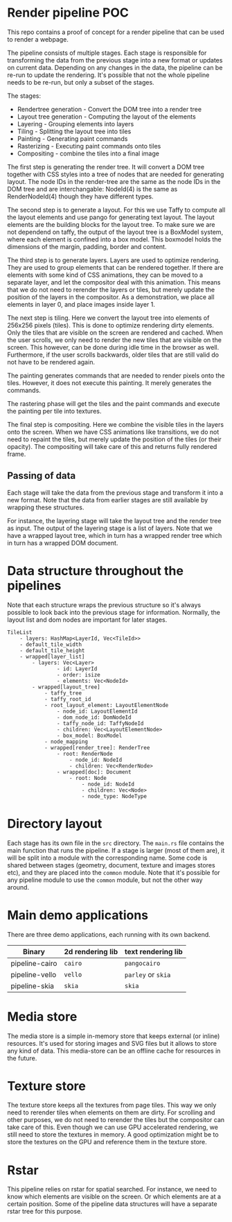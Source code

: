 # Render pipeline POC

This repo contains a proof of concept for a render pipeline that can be used to render a webpage.

The pipeline consists of multiple stages. Each stage is responsible for transforming the data from the previous stage into a new format or 
updates on current data. Depending on any changes in the data, the pipeline can be re-run to update the rendering. It's possible that not 
the whole pipeline needs to be re-run, but only a subset of the stages.

The stages:

 - Rendertree generation - Convert the DOM tree into a render tree
 - Layout tree generation - Computing the layout of the elements
 - Layering - Grouping elements into layers
 - Tiling - Splitting the layout tree into tiles
 - Painting - Generating paint commands
 - Rasterizing - Executing paint commands onto tiles
 - Compositing - combine the tiles into a final image

The first step is generating the render tree. It will convert a DOM tree together with CSS styles into a tree of nodes that are needed for 
generating layout. The node IDs in the render-tree are the same as the node IDs in the DOM tree and are interchangable: NodeId(4) is the 
same as RenderNodeId(4) though they have different types. 

The second step is to generate a layout. For this we use Taffy to compute all the layout elements and use pango for generating text layout.
The layout elements are the building blocks for the layout tree. To make sure we are not dependend on taffy, the output of the layout tree is a 
BoxModel system, where each element is confined into a box model. This boxmodel holds the dimensions of the margin, padding, border and content.

The third step is to generate layers. Layers are used to optimize rendering. They are used to group elements that can be rendered together.
If there are elements with some kind of CSS animations, they can be moved to a separate layer, and let the compositor deal with this animation.
This means that we do not need to rerender the layers or tiles, but merely update the position of the layers in the compositor. As a demonstration,
we place all elements in layer 0, and place images inside layer 1.

The next step is tiling. Here we convert the layout tree into elements of 256x256 pixels (tiles). This is done to optimize rendering dirty elements. 
Only the tiles that are visible on the screen are rendered and cached. When the user scrolls, we only need to render the new tiles that are visible 
on the screen. This however, can be done during idle time in the browser as well. Furthermore, if the user scrolls backwards, older tiles that are
still valid do not have to be rendered again.

The painting generates commands that are needed to render pixels onto the tiles. However, it does not execute this painting. It merely generates
the commands.

The rastering phase will get the tiles and the paint commands and execute the painting per tile into textures.

The final step is compositing. Here we combine the visible tiles in the layers onto the screen. When we have CSS animations like transitions, we
do not need to repaint the tiles, but merely update the position of the tiles (or their opacity). The compositing will take care of this and returns 
fully rendered frame.


## Passing of data
Each stage will take the data from the previous stage and transform it into a new format. Note that the data from earlier stages are still available 
by wrapping these structures.

For instance, the layering stage will take the layout tree and the render tree as input. The output of the layering stage is a list of layers.
Note that we have a wrapped layout tree, which in turn has a wrapped render tree which in turn has a wrapped DOM document.


# Data structure throughout the pipelines
Note that each structure wraps the previous structure so it's always possible to look back into the previous stage for information. Normally,
the layout list and dom nodes are important for later stages.

```
TileList
    - layers: HashMap<LayerId, Vec<TileId>>
    - default_tile_width
    - default_tile_height
    - wrapped[layer_list]
        - layers: Vec<Layer>
                - id: LayerId
                - order: isize
                - elements: Vec<NodeId>
        - wrapped[layout_tree]
            - taffy_tree
            - taffy_root_id
            - root_layout_element: LayoutElementNode
                - node_id: LayoutElementId
                - dom_node_id: DomNodeId
                - taffy_node_id: TaffyNodeId
                - children: Vec<LayoutElementNode>
                - box_model: BoxModel
            - node_mapping
            - wrapped[render_tree]: RenderTree
                - root: RenderNode
                    - node_id: NodeId
                    - children: Vec<RenderNode>
                - wrapped[doc]: Document
                    - root: Node
                        - node_id: NodeId
                        - children: Vec<Node>
                        - node_type: NodeType
```


# Directory layout
Each stage has its own file in the `src` directory. The `main.rs` file contains the main function that runs the pipeline. If a stage is larger (most of them are), it will 
be split into a module with the corresponding name. Some code is shared between stages (geometry, document, texture and images stores etc), and they are placed into the 
`common` module. Note that it's possible for any pipeline module to use the `common` module, but not the other way around.


# Main demo applications
There are three demo applications, each running with its own backend.

| Binary         | 2d rendering lib | text rendering lib |
|----------------|------------------|--------------------|
| pipeline-cairo | `cairo`            | `pangocairo`         |
| pipeline-vello | `vello`            | `parley` or `skia`     |
| pipeline-skia  | `skia`             | `skia`               |


# Media store
The media store is a simple in-memory store that keeps external (or inline) resources. It's used for storing images and SVG files but it allows to store 
any kind of data. This media-store can be an offline cache for resources in the future. 


# Texture store
The texture store keeps all the textures from page tiles. This way we only need to rerender tiles when elements on them are dirty. For scrolling and other 
purposes, we do not need to rerender the tiles but the compositor can take care of this. Even though we can use GPU accelerated rendering, we still need to 
store the textures in memory. A good optimization might be to store the textures on the GPU and reference them in the texture store.

# Rstar
This pipeline relies on rstar for spatial searched. For instance, we need to know which elements are visible on the screen. Or which elements are at a certain position.
Some of the pipeline data structures will have a separate rstar tree for this purpose. 